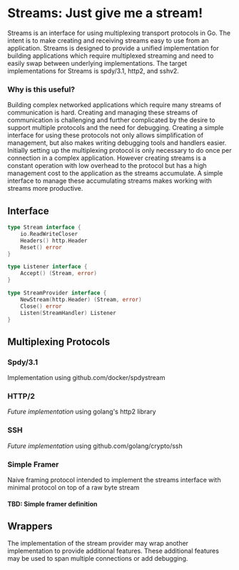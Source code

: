 # Streams: Just give me a stream!

Streams is an interface for using multiplexing transport protocols in Go.
The intent is to make creating and receiving streams easy to use from an
application. Streams is designed to provide a unified implementation for
building applications which require multiplexed streaming and need to easily
swap between underlying implementations. The target implementations for Streams
is spdy/3.1, http2, and sshv2.

### Why is this useful?
Building complex networked applications which require many streams of
communication is hard. Creating and managing these streams of communication is
challenging and further complicated by the desire to support multiple protocols
and the need for debugging. Creating a simple interface for using these
protocols not only allows simplification of management, but also makes writing
debugging tools and handlers easier. Initially setting up the multiplexing
protocol is only necessary to do once per connection in a complex application.
However creating streams is a constant operation with low overhead to the
protocol but has a high management cost to the application as the streams
accumulate. A simple interface to manage these accumulating streams makes
working with streams more productive.

## Interface

~~~go
type Stream interface {
	io.ReadWriteCloser
	Headers() http.Header
	Reset() error
}

type Listener interface {
	Accept() (Stream, error)
}

type StreamProvider interface {
	NewStream(http.Header) (Stream, error)
	Close() error
	Listen(StreamHandler) Listener
}
~~~

## Multiplexing Protocols
### Spdy/3.1
Implementation using github.com/docker/spdystream
### HTTP/2
*Future implementation* using golang's http2 library
### SSH
*Future implementation* using github.com/golang/crypto/ssh
### Simple Framer
Naive framing protocol intended to implement the streams interface with minimal protocol on top of a raw byte stream
#### TBD: Simple framer definition

## Wrappers
The implementation of the stream provider may wrap another implementation to provide additional features.
These additional features may be used to span multiple connections or add debugging.
